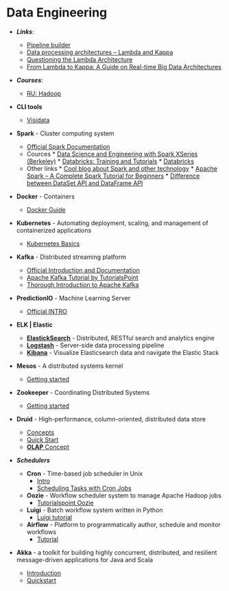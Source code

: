 # Data Engineering

* ***Links***:
	* [Pipeline builder](http://xyz.insightdataengineering.com/blog/pipeline_map/)
	* [Data processing architectures – Lambda and Kappa](https://www.ericsson.com/research-blog/data-processing-architectures-lambda-and-kappa/)
	* [Questioning the Lambda Architecture](https://www.oreilly.com/ideas/questioning-the-lambda-architecture)
	* [From Lambda to Kappa: A Guide on Real-time Big Data Architectures](https://www.talend.com/blog/2017/08/28/lambda-kappa-real-time-big-data-architectures/)

* ***Courses***:
  * [RU: Hadoop](https://stepik.org/course/150/)

* **CLI tools**
	* 	[Visidata](https://jsvine.github.io/intro-to-visidata/index.html)

* **Spark** - Cluster computing system
  * [Official Spark Documentation](https://spark.apache.org/docs/latest/index.html)
  * Cources
		* [Data Science and Engineering with Spark XSeries (Berkeley)](https://www.edx.org/xseries/data-science-engineering-spark)
		* [Databricks: Training and Tutorials](https://docs.databricks.com/spark/latest/training/index.html)
		* [Databricks](https://community.cloud.databricks.com/)
  * Other links
		* [Cool blog about Spark and other technology](http://blog.madhukaraphatak.com/)
		* [Apache Spark – A Complete Spark Tutorial for Beginners](https://data-flair.training/blogs/apache-spark-for-beginners/)
		* [Difference between DataSet API and DataFrame API](https://stackoverflow.com/questions/37301226/difference-between-dataset-api-and-dataframe-api)

* **Docker** - Containers
	* [Docker Guide](https://docs.docker.com/get-started/)

* **Kubernetes** - Automating deployment, scaling, and management of containerized applications
	* [Kubernetes Basics](https://kubernetes.io/docs/tutorials/kubernetes-basics/)

* **Kafka** - Distributed streaming platform
	* [Official Introduction and Documentation](https://kafka.apache.org/intro)
	* [Apache Kafka Tutorial by TutorialsPoint](https://www.tutorialspoint.com/apache_kafka/index.htm)
	* [Thorough Introduction to Apache Kafka](https://hackernoon.com/thorough-introduction-to-apache-kafka-6fbf2989bbc1)

* **PredictionIO** - Machine Learning Server
	* [Official INTRO](https://predictionio.apache.org/start/)

* **ELK | Elastic**
	* [**ElastickSearch**](https://www.elastic.co/products/elasticsearch) - Distributed, RESTful search and analytics engine
	* [**Logstash**](https://www.elastic.co/products/logstash) - Server-side data processing pipeline 
	* [**Kibana**](https://www.elastic.co/products/kibana) - Visualize Elasticsearch data and navigate the Elastic Stack

* **Mesos** - A distributed systems kernel
	* [Getting started](http://mesos.apache.org/getting-started/)

* **Zookeeper** - Coordinating Distributed Systems
	* [Getting started](https://zookeeper.apache.org/doc/current/zookeeperStarted.html)

* **Druid** - High-performance, column-oriented, distributed data store
	* [Concepts](http://druid.io/docs/0.12.0/design/index.html)
	* [Quick Start](http://druid.io/docs/0.12.0/tutorials/quickstart.html)
	* [**OLAP** Concept](https://pdfs.semanticscholar.org/presentation/8928/fd104af4f29c1418570ad5f2e2f52f2fbbf0.pdf)

* ***Schedulers***
	* **Cron** - Time-based job scheduler in Unix
		* [Intro](http://www.unixgeeks.org/security/newbie/unix/cron-1.html)
		* [Scheduling Tasks with Cron Jobs](https://code.tutsplus.com/tutorials/scheduling-tasks-with-cron-jobs--net-8800)
	* **Oozie** - Workflow scheduler system to manage Apache Hadoop jobs
		* [Tutorialspoint Oozie](https://www.tutorialspoint.com/apache_oozie/index.htm)
	* **Luigi** - Batch workflow system written in Python
		* [Luigi tutorial](http://bionics.it/posts/luigi-tutorial)
	* **Airflow** - Platform to programmatically author, schedule and monitor workflows
		* [Tutorial](https://airflow.apache.org/tutorial.html)

* **Akka** - a toolkit for building highly concurrent, distributed, and resilient message-driven applications for Java and Scala
	* [Introduction](https://doc.akka.io/docs/akka/2.5/guide/introduction.html)
	* [Quickstart](https://developer.lightbend.com/guides/akka-quickstart-scala/)
